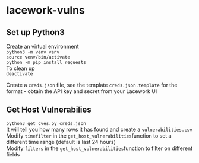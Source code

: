 # lacework-vulns

## Set up Python3
Create an virtual environment<br>
`python3 -m venv venv`<br>
`source venv/bin/activate`<br>
`python -m pip install requests`<br>
To clean up<br>
`deactivate`

Create a `creds.json` file, see the template `creds.json.template` for the format - obtain the API key and secret from your Lacework UI<br>

## Get Host Vulnerabilies
`python3 get_cves.py creds.json`<br>
It will tell you how many rows it has found and create a `vulnerabilities.csv`<br>
Modify `timefilter` in the `get_host_vulnerabilities`function to set a different time range (default is last 24 hours)<br>
Modify `filters` in the `get_host_vulnerabilities`function to filter on different fields<br>
